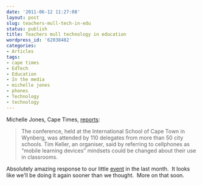 ```yaml
---
date: '2011-06-12 11:27:08'
layout: post
slug: teachers-mull-tech-in-edu
status: publish
title: Teachers mull technology in education
wordpress_id: '62038482'
categories:
- Articles
tags:
- cape times
- EdTech
- Education
- In the media
- michelle jones
- phones
- Technology
- technology
---
```


Michelle Jones, Cape Times, [reports](http://www.iol.co.za/news/south-africa/western-cape/teachers-mull-technology-in-education-1.1069357?ot=inmsa.ArticlePrintPageLayout.ot):


> The conference, held at the International School of Cape Town in Wynberg, was attended by 110 delegates from more than 50 city schools. Tim Keller, an organiser, said by referring to cellphones as “mobile learning devices” mindsets could be changed about their use in classrooms.


Absolutely amazing response to our little [event](http://www.edtechconf.co.za) in the last month.  It looks like we'll be doing it again sooner than we thought.  More on that soon.
